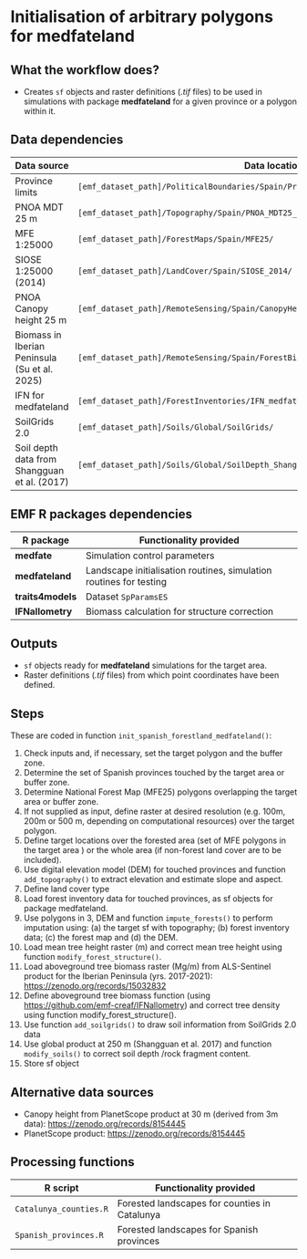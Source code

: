 # Initialisation of arbitrary polygons for medfateland

## What the workflow does?

+ Creates `sf` objects and raster definitions (*.tif* files) to be used in simulations with package **medfateland** for a given province or a polygon within it.

## Data dependencies

| Data source       | Data location    | Previous pipeline |
|-------------------|------------------|-------------------|
| Province limits   |     `[emf_dataset_path]/PoliticalBoundaries/Spain/Provincias_ETRS89_30N/`             | |
| PNOA MDT 25 m     |            `[emf_dataset_path]/Topography/Spain/PNOA_MDT25_PROVINCES_ETRS89/`    | |
| MFE 1:25000       | `[emf_dataset_path]/ForestMaps/Spain/MFE25/`    | |
| SIOSE 1:25000 (2014)  | `[emf_dataset_path]/LandCover/Spain/SIOSE_2014/` | |
| PNOA Canopy height 25 m | `[emf_dataset_path]/RemoteSensing/Spain/CanopyHeight/PNOA_NDSMV_1Cob_PROVINCES_ETRS89`| |
| Biomass in Iberian Peninsula (Su et al. 2025) | `[emf_dataset_path]/RemoteSensing/Spain/ForestBiomass/ForestBiomass_Su2025`| |
| IFN for medfateland     | `[emf_dataset_path]/ForestInventories/IFN_medfateland/`    | `emf_forestables_medfate` |
| SoilGrids 2.0     |  `[emf_dataset_path]/Soils/Global/SoilGrids/`  | |
| Soil depth data from Shangguan et al. (2017) | `[emf_dataset_path]/Soils/Global/SoilDepth_Shangguan2017/` | |

## EMF R packages dependencies

|  R package  |   Functionality provided  |
|-------------|------------------|
| **medfate** | Simulation control parameters |
| **medfateland** | Landscape initialisation routines, simulation routines for testing |
| **traits4models** | Dataset `SpParamsES` |
| **IFNallometry** | Biomass calculation for structure correction |

## Outputs

+ `sf` objects ready for **medfateland** simulations for the target area.
+ Raster definitions (*.tif* files) from which point coordinates have been defined.


## Steps

These are coded in function `init_spanish_forestland_medfateland()`:

  1. Check inputs and, if necessary, set the target polygon and the buffer zone.
  2. Determine the set of Spanish provinces touched by the target area or buffer zone.
  3. Determine National Forest Map (MFE25) polygons overlapping the target area or buffer zone.
  4. If not supplied as input, define raster at desired resolution (e.g. 100m, 200m or 500 m, depending on computational resources) over the target polygon.
  5. Define target locations over the forested area (set of MFE polygons in the target area ) or the whole area (if non-forest land cover are to be included).
  6. Use digital elevation model (DEM) for touched provinces and function `add_topography()` to extract elevation and estimate slope and aspect.
  7. Define land cover type 
  7. Load forest inventory data for touched provinces, as sf objects for package medfateland.
  8. Use polygons in 3, DEM and function `impute_forests()` to perform imputation using: (a) the target sf with topography; (b) forest inventory data; (c) the forest map and (d) the DEM.
  9. Load mean tree height raster (m) and correct mean tree height using function `modify_forest_structure()`.
  10. Load aboveground tree biomass raster (Mg/m) from ALS-Sentinel product for the Iberian Peninsula (yrs. 2017-2021): https://zenodo.org/records/15032832 
  11. Define aboveground tree biomass function (using https://github.com/emf-creaf/IFNallometry) and correct tree density using function modify_forest_structure(). 
  12. Use function `add_soilgrids()` to draw soil information from SoilGrids 2.0 data
  13. Use global product at 250 m (Shangguan et al. 2017) and function `modify_soils()` to correct soil depth /rock fragment content.
  14. Store sf object 

## Alternative data sources

  + Canopy height from PlanetScope product at 30 m (derived from 3m data): https://zenodo.org/records/8154445 
  + PlanetScope product: https://zenodo.org/records/8154445 


## Processing functions


|  R script  |   Functionality provided  |
|-------------|------------------|
| `Catalunya_counties.R` | Forested landscapes for counties in Catalunya  |
| `Spanish_provinces.R` | Forested landscapes for Spanish provinces |
